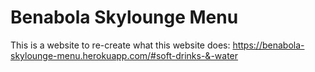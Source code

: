 # Benabola Skylounge Menu

This is a website to re-create what this website does: https://benabola-skylounge-menu.herokuapp.com/#soft-drinks-&-water
